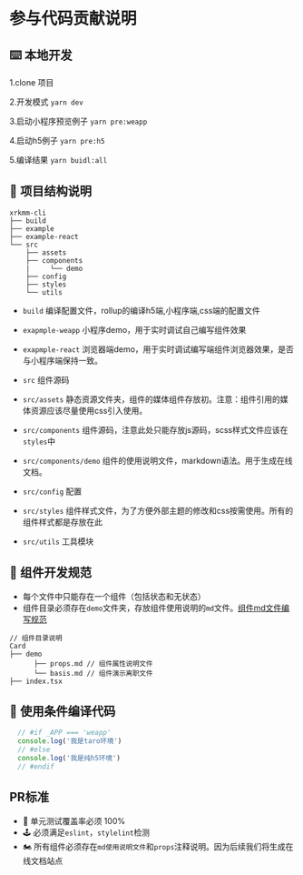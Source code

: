 <!--
 * @Description:
 * @Author: zhoulong.yang
 * @Date: 2021-06-10 19:47:51
 * @LastEditors: zhoulong.yang
 * @LastEditTime: 2021-06-11 15:02:45
-->
# 参与代码贡献说明

## ⌨️ 本地开发

1.clone 项目

2.开发模式
 ``` yarn dev ```

3.启动小程序预览例子
```yarn pre:weapp```

4.启动h5例子
```yarn pre:h5```

5.编译结果
```yarn buidl:all```

## 📁 项目结构说明
```
xrkmm-cli
├── build
├── example
├── example-react
└── src
    ├── assets
    ├── components
    |     └── demo
    ├── config
    ├── styles
    └── utils
```
 - `build` 编译配置文件，rollup的编译h5端,小程序端,css端的配置文件

 - `exapmple-weapp` 小程序demo，用于实时调试自己编写组件效果

 - `exapmple-react` 浏览器端demo，用于实时调试编写端组件浏览器效果，是否与小程序端保持一致。

 - `src` 组件源码

 - `src/assets` 静态资源文件夹，组件的媒体组件存放初。注意：组件引用的媒体资源应该尽量使用css引入使用。

 - `src/components` 组件源码，注意此处只能存放js源码，scss样式文件应该在`styles`中

 - `src/components/demo` 组件的使用说明文件，markdown语法。用于生成在线文档。

 - `src/config` 配置

 - `src/styles` 组件样式文件，为了方便外部主题的修改和css按需使用。所有的组件样式都是存放在此

 - `src/utils` 工具模块

## 📖 组件开发规范
 - 每个文件中只能存在一个组件（包括状态和无状态）
 - 组件目录必须存在`demo`文件夹，存放组件使用说明的`md`文件。[组件md文件编写规范](./COMPONENT.md)

```tsx
// 组件目录说明
Card
├── demo
      ├── props.md // 组件属性说明文件
      └── basis.md // 组件演示离职文件
├── index.tsx
```

## 🔨 使用条件编译代码
```js
  // #if _APP === 'weapp'
  console.log('我是taro环境')
  // #else
  console.log('我是纯h5环境')
  // #endif
```



## PR标准
 - 🚗 单元测试覆盖率必须 100%
 - 🕹 必须满足`eslint`，`stylelint`检测
 - 🏍 所有组件必须存在`md使用说明文件`和`props`注释说明。因为后续我们将生成在线文档站点

